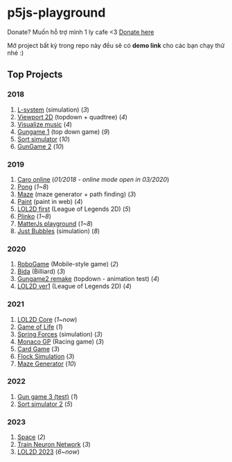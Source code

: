 # p5js-playground

Donate? Muốn hỗ trợ mình 1 ly cafe <3 [Donate here](https://github.com/HoangTran0410/HoangTran0410/blob/main/DONATE.md)

Mở project bất kỳ trong repo này đều sẽ có **demo link** cho các bạn chạy thử nhé :)

## Top Projects

### 2018

1. [L-system](./2018/l-system/) (simulation) (*3*)
2. [Viewport 2D](./2018/viewport2d/) (topdown + quadtree) (*4*)
3. [Visualize music](./2018/visualyze-test) (*4*)
4. [Gungame 1](./2018/gungame1/) (top down game) (*9*)
5. [Sort simulator](./2018/sort-simulate/) (*10*)
6. [GunGame 2](https://github.com/HoangTran0410/GunGame2) (*10*)

### 2019

1. [Caro online](https://github.com/HoangTran0410/Caro-p5js) (*01/2018 - online mode open in 03/2020*)
2. [Pong](./2019/matter-js/) (*1~8*)
3. [Maze](./2019/maze/) (maze generator + path finding) (*3*)
4. [Paint](./2019/paint-p5/) (paint in web) (*4*)
5. [LOL2D first](https://github.com/LOL2D/LOL2D-ver2) (League of Legends 2D) (*5*)
6. [Plinko](./2019/matter-js/) (*1~8*)
7. [MatterJs playground](./2019/matter-js/) (*1~8*)
8. [Just Bubbles](./2019/just-bubbles/) (simulation) (*8*)

### 2020

1. [RoboGame](./2020/robogame/) (Mobile-style game) (*2*)
2. [Bida](./2020/bida/) (Billiard) (*3*)
3. [Gungame2 remake](./2020/gungame2-remake/) (topdown - animation test) (*4*)
4. [LOL2D ver1](https://github.com/LOL2D/LOL2D-ver1) (League of Legends 2D) (*4*)

### 2021

1. [LOL2D Core](https://github.com/LOL2D/LOL2D-Core) (*1~now*)
2. [Game of Life](./2021/game-of-life/) (*1*)
3. [Spring Forces](./2021/spring-forces/) (simulation) (*3*)
4. [Monaco GP](./2021/monaco-gp/) (Racing game) (*3*)
5. [Card Game](./2021/card-game/) (*3*)
6. [Flock Simulation](./2021/flocking-simulation/) (*3*)
7. [Maze Generator](./2021/maze-generator/) (*10*)

### 2022

1. [Gun game 3 (test)](./2022/gungame3/) (*1*)
2. [Sort simulator 2](./2022/sort-simulator-2/) (*5*)

### 2023

1. [Space](./2023/space/) (*2*)
2. [Train Neuron Network](./2023/train-neuron-network/) (*3*)
3. [LOL2D 2023](https://github.com/HoangTran0410/LOL2D) (*6~now*)
